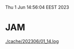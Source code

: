 Thu  1 Jun 14:56:04 EEST 2023
# JAM
<a href='./cache/202306/01_14.log'>./cache/202306/01_14.log</a>
